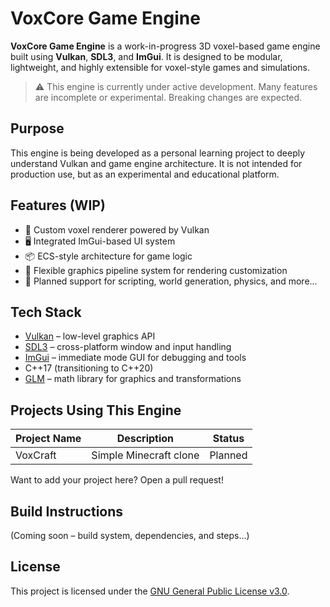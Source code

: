 # VoxCore Game Engine

**VoxCore Game Engine** is a work-in-progress 3D voxel-based game engine built using **Vulkan**, **SDL3**, and **ImGui**. It is designed to be modular, lightweight, and highly extensible for voxel-style games and simulations.

> ⚠️ This engine is currently under active development. Many features are incomplete or experimental. Breaking changes are expected.

## Purpose
This engine is being developed as a personal learning project to deeply understand Vulkan and game engine architecture. It is not intended for production use, but as an experimental and educational platform.


## Features (WIP)
- 🧱 Custom voxel renderer powered by Vulkan
- 🖥️ Integrated ImGui-based UI system
- 📦 ECS-style architecture for game logic
- 🚀 Flexible graphics pipeline system for rendering customization
- 🔧 Planned support for scripting, world generation, physics, and more...

## Tech Stack
- [Vulkan](https://www.vulkan.org/) – low-level graphics API
- [SDL3](https://github.com/libsdl-org/SDL) – cross-platform window and input handling
- [ImGui](https://github.com/ocornut/imgui) – immediate mode GUI for debugging and tools
- C++17 (transitioning to C++20)
- [GLM](https://github.com/g-truc/glm) – math library for graphics and transformations

## Projects Using This Engine

| Project Name | Description            | Status   |
|--------------|------------------------|----------|
| VoxCraft     | Simple Minecraft clone | Planned  |

Want to add your project here? Open a pull request!

## Build Instructions
(Coming soon – build system, dependencies, and steps...)

## License

This project is licensed under the [GNU General Public License v3.0](https://www.gnu.org/licenses/gpl-3.0.en.html).

